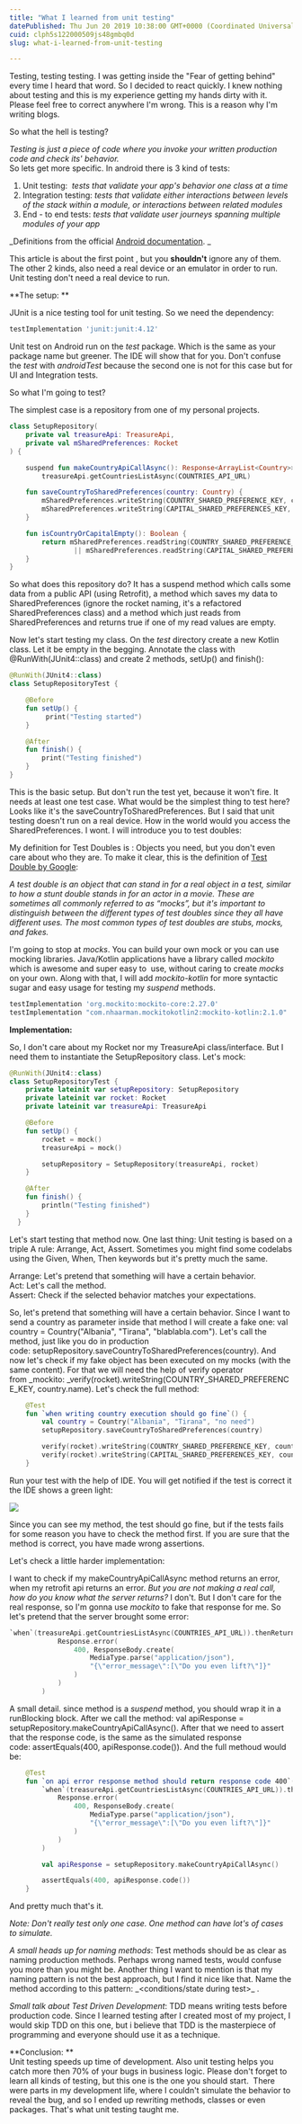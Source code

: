 ```yaml
---
title: "What I learned from unit testing"
datePublished: Thu Jun 20 2019 10:38:00 GMT+0000 (Coordinated Universal Time)
cuid: clph5s122000509js48gmbq0d
slug: what-i-learned-from-unit-testing

---
```



Testing, testing testing. I was getting inside the "Fear of getting behind" every time I heard that word. So I decided to react quickly. I knew nothing about testing and this is my experience getting my hands dirty with it. Please feel free to correct anywhere I'm wrong. This is a reason why I'm writing blogs.

So what the hell is testing?

_Testing is just a piece of code where you invoke your written production code and check its' behavior._  
So lets get more specific. In android there is 3 kind of tests:

1.  Unit testing:  *tests that validate your app's behavior one class at a time*
2.  Integration testing: _tests that validate either interactions between levels of the stack within a module, or interactions between related modules_
3.  End - to end tests: _tests that validate user journeys spanning multiple modules of your app_

_Definitions from the official [Android documentation](https://developer.android.com/training/testing/fundamentals). _

This article is about the first point , but you **shouldn't** ignore any of them.  The other 2 kinds, also need a real device or an emulator in order to run. Unit testing don't need a real device to run.

**The setup: **

JUnit is a nice testing tool for unit testing. So we need the dependency:

```groovy
testImplementation 'junit:junit:4.12'
```

Unit test on Android run on the _test_ package. Which is the same as your package name but greener. The IDE will show that for you. Don't confuse the _test_ with _androidTest_ because the second one is not for this case but for UI and Integration tests.

So what I'm going to test?

The simplest case is a repository from one of my personal projects.

```kotlin
class SetupRepository(
    private val treasureApi: TreasureApi,
    private val mSharedPreferences: Rocket
) {

    suspend fun makeCountryApiCallAsync(): Response<ArrayList<Country>> =
        treasureApi.getCountriesListAsync(COUNTRIES_API_URL)

    fun saveCountryToSharedPreferences(country: Country) {
        mSharedPreferences.writeString(COUNTRY_SHARED_PREFERENCE_KEY, country.name)
        mSharedPreferences.writeString(CAPITAL_SHARED_PREFERENCES_KEY, country.capitalCity)
    }

    fun isCountryOrCapitalEmpty(): Boolean {
        return mSharedPreferences.readString(COUNTRY_SHARED_PREFERENCE_KEY)!!.isEmpty()
                || mSharedPreferences.readString(CAPITAL_SHARED_PREFERENCES_KEY)!!.isEmpty()
    }
}
```

So what does this repository do? It has a suspend method which calls some data from a public API (using Retrofit), a method which saves my data to SharedPreferences (ignore the rocket naming, it's a refactored SharedPreferences class) and a method which just reads from SharedPreferences and returns true if one of my read values are empty.

Now let's start testing my class. On the _test_ directory create a new Kotlin class. Let it be empty in the begging. Annotate the class with @RunWith(JUnit4::class) and create 2 methods, setUp() and finish():

```kotlin
@RunWith(JUnit4::class)
class SetupRepositoryTest {

    @Before
    fun setUp() {
         print("Testing started")
    }

    @After
    fun finish() {
        print("Testing finished")
    }
}
```

This is the basic setup. But don't run the test yet, because it won't fire. It needs at least one test case. What would be the simplest thing to test here? Looks like it's the saveCountryToSharedPreferences. But I said that unit testing doesn't run on a real device. How in the world would you access the SharedPreferences. I wont. I will introduce you to test doubles:

My definition for Test Doubles is : Objects you need, but you don't even care about who they are. To make it clear, this is the definition of [Test Double by Google](https://testing.googleblog.com/2013/07/testing-on-toilet-know-your-test-doubles.html):

_A test double is an object that can stand in for a real object in a test, similar to how a stunt double stands in for an actor in a movie. These are sometimes all commonly referred to as “mocks”, but it's important to distinguish between the different types of test doubles since they all have different uses. The most common types of test doubles are stubs, mocks, and fakes._

I'm going to stop at _mocks_. You can build your own mock or you can use mocking libraries. Java/Kotlin applications have a library called _mockito_ which is awesome and super easy to  use, without caring to create _mocks_ on your own. Along with that, I will add _mockito-kotlin_ for more syntactic sugar and easy usage for testing my _suspend_ methods.

```groovy
testImplementation 'org.mockito:mockito-core:2.27.0'
testImplementation "com.nhaarman.mockitokotlin2:mockito-kotlin:2.1.0"
```

**Implementation:**

So, I don't care about my Rocket nor my TreasureApi class/interface. But I need them to instantiate the SetupRepository class. Let's mock:

```kotlin
@RunWith(JUnit4::class)
class SetupRepositoryTest {
    private lateinit var setupRepository: SetupRepository
    private lateinit var rocket: Rocket
    private lateinit var treasureApi: TreasureApi

    @Before
    fun setUp() {
        rocket = mock()
        treasureApi = mock()

        setupRepository = SetupRepository(treasureApi, rocket)
    }

    @After
    fun finish() {
        println("Testing finished")
    }
  }
```

Let's start testing that method now. One last thing: Unit testing is based on a triple A rule: Arrange, Act, Assert. Sometimes you might find some codelabs using the Given, When, Then keywords but it's pretty much the same.

Arrange: Let's pretend that something will have a certain behavior.  
Act: Let's call the method.  
Assert: Check if the selected behavior matches your expectations.

So, let's pretend that something will have a certain behavior. Since I want to send a country as parameter inside that method I will create a fake one: val country = Country("Albania", "Tirana", "blablabla.com"). Let's call the method, just like you do in production code: setupRepository.saveCountryToSharedPreferences(country). And now let's check if my fake object has been executed on my mocks (with the same content). For that we will need the help of verify operator from _mockito: _verify(rocket).writeString(COUNTRY_SHARED_PREFERENCE_KEY, country.name). Let's check the full method:

```kotlin
    @Test
    fun `when writing country execution should go fine`() {
        val country = Country("Albania", "Tirana", "no need")
        setupRepository.saveCountryToSharedPreferences(country)

        verify(rocket).writeString(COUNTRY_SHARED_PREFERENCE_KEY, country.name)
        verify(rocket).writeString(CAPITAL_SHARED_PREFERENCES_KEY, country.capitalCity)
    }
```

Run your test with the help of IDE. You will get notified if the test is correct it the IDE shows a green light:

[![](https://cdn.hashnode.com/res/hashnode/image/upload/v1701104632808/bf10a913-b2d1-456c-a0c0-ac40836b3203.png)](https://1.bp.blogspot.com/-FEhMqPPR30g/XQ-rJFeeKnI/AAAAAAAAOHg/4fGCO_ZicSwrBkH_3yVGH7lq-B84WAFrQCLcBGAs/s1600/Screenshot%2B2019-06-23%2Bat%2B18.38.42.png)

Since you can see my method, the test should go fine, but if the tests fails for some reason you have to check the method first. If you are sure that the method is correct, you have made wrong assertions.

Let's check a little harder implementation:

I want to check if my makeCountryApiCallAsync method returns an error, when my retrofit api returns an error. _But you are not making a real call, how do you know what the server returns?_ I don't. But I don't care for the real response, so I'm gonna use _mockito_ to fake that response for me. So let's pretend that the server brought some error:

```kotlin
`when`(treasureApi.getCountriesListAsync(COUNTRIES_API_URL)).thenReturn(
            Response.error(
                400, ResponseBody.create(
                    MediaType.parse("application/json"),
                    "{\"error_message\":[\"Do you even lift?\"]}"
                )
            )
        )
```

A small detail. since method is a _suspend_ method, you should wrap it in a runBlocking block. After we call the method: val apiResponse = setupRepository.makeCountryApiCallAsync(). After that we need to assert that the response code, is the same as the simulated response code: assertEquals(400, apiResponse.code()). And the full methoud would be:

```kotlin
    @Test
    fun `on api error response method should return response code 400`() = runBlocking {
        `when`(treasureApi.getCountriesListAsync(COUNTRIES_API_URL)).thenReturn(
            Response.error(
                400, ResponseBody.create(
                    MediaType.parse("application/json"),
                    "{\"error_message\":[\"Do you even lift?\"]}"
                )
            )
        )

        val apiResponse = setupRepository.makeCountryApiCallAsync()

        assertEquals(400, apiResponse.code())
    }
```

And pretty much that's it.

_Note: Don't really test only one case. One method can have lot's of cases to simulate._

_A small heads up for naming methods_: Test methods should be as clear as naming production methods. Perhaps wrong named tests, would confuse you more than you might be. Another thing I want to mention is that my naming pattern is not the best approach, but I find it nice like that. Name the method according to this pattern: <tested entity>\_<conditions/state during test>\_<expected result> .

_Small talk about Test Driven Development_: TDD means writing tests before production code. Since I learned testing after I created most of my project, I would skip TDD on this one, but i believe that TDD is the masterpiece of programming and everyone should use it as a technique.

**Conclusion: **  
Unit testing speeds up time of development. Also unit testing helps you catch more then 70% of your bugs in business logic. Please don't forget to learn all kinds of testing, but this one is the one you should start.  There were parts in my development life, where I couldn't simulate the behavior to reveal the bug, and so I ended up rewriting methods, classes or even packages. That's what unit testing taught me.
